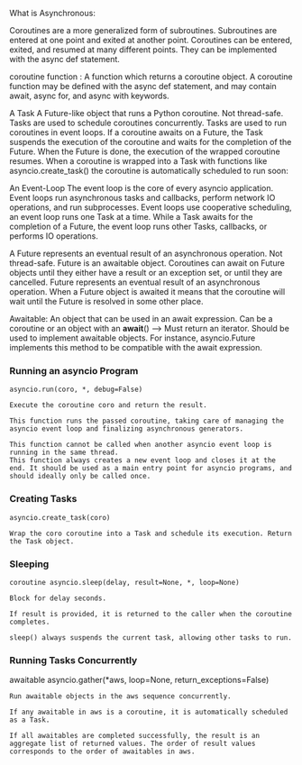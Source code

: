 What is Asynchronous: 

Coroutines are a more generalized form of subroutines. Subroutines are entered at one point and exited at another point. Coroutines can be entered, exited, and resumed at many different points. They can be implemented with the async def statement.

coroutine function : A function which returns a coroutine object. A coroutine function may be defined with the async def statement, and may contain await, async for, and async with keywords. 


A Task A Future-like object that runs a Python coroutine. Not thread-safe.
Tasks are used to schedule coroutines concurrently.
Tasks are used to run coroutines in event loops. If a coroutine awaits on a Future, the Task suspends the execution of the coroutine and waits for the completion of the Future. When the Future is done, the execution of the wrapped coroutine resumes.
When a coroutine is wrapped into a Task with functions like asyncio.create_task() the coroutine is automatically scheduled to run soon:



An Event-Loop
The event loop is the core of every asyncio application. Event loops run asynchronous tasks and callbacks, perform network IO operations, and run subprocesses.
Event loops use cooperative scheduling, an event loop runs one Task at a time. While a Task awaits for the completion of a Future, the event loop runs other Tasks, callbacks, or performs IO operations.




A Future represents an eventual result of an asynchronous operation. Not thread-safe.
Future is an awaitable object. Coroutines can await on Future objects until they either have a result or an exception set, or until they are cancelled.
Future represents an eventual result of an asynchronous operation.
When a Future object is awaited it means that the coroutine will wait until the Future is resolved in some other place.


Awaitable: An object that can be used in an await expression. Can be a coroutine or an object 
with an __await__() --> Must return an iterator. Should be used to implement awaitable objects. For instance, asyncio.Future implements this method to be compatible with the await expression.



### Running an asyncio Program

`asyncio.run(coro, *, debug=False)`

    Execute the coroutine coro and return the result.

    This function runs the passed coroutine, taking care of managing the asyncio event loop and finalizing asynchronous generators.

    This function cannot be called when another asyncio event loop is running in the same thread.
    This function always creates a new event loop and closes it at the end. It should be used as a main entry point for asyncio programs, and should ideally only be called once.

### Creating Tasks

`asyncio.create_task(coro)`

    Wrap the coro coroutine into a Task and schedule its execution. Return the Task object.

### Sleeping

`coroutine asyncio.sleep(delay, result=None, *, loop=None)`

    Block for delay seconds.

    If result is provided, it is returned to the caller when the coroutine completes.

    sleep() always suspends the current task, allowing other tasks to run.

### Running Tasks Concurrently

awaitable asyncio.gather(*aws, loop=None, return_exceptions=False)

    Run awaitable objects in the aws sequence concurrently.

    If any awaitable in aws is a coroutine, it is automatically scheduled as a Task.

    If all awaitables are completed successfully, the result is an aggregate list of returned values. The order of result values corresponds to the order of awaitables in aws.